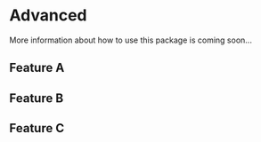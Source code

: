 # Advanced

More information about how to use this package is coming soon...

## Feature A

## Feature B

## Feature C
